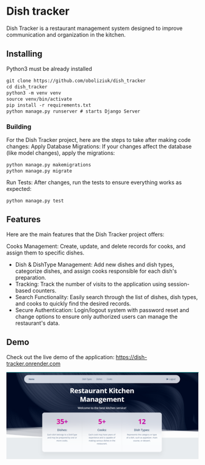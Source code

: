 # Dish tracker

Dish Tracker is a restaurant management system designed to improve communication and organization in the kitchen.
## Installing
Python3 must be already installed

```shell
git clone https://github.com/oboliziuk/dish_tracker
cd dish_tracker
python3 -m venv venv
source venv/bin/activate
pip install -r requirements.txt
python manage.py runserver # starts Django Server
```

### Building
For the Dish Tracker project, here are the steps to take after making code changes:
Apply Database Migrations: If your changes affect the database (like model changes), apply the migrations:

```shell
python manage.py makemigrations
python manage.py migrate
```



Run Tests: After changes, run the tests to ensure everything works as expected:
```shell
python manage.py test
```

## Features
Here are the main features that the Dish Tracker project offers:

Cooks Management: Create, update, and delete records for cooks, and assign them to specific dishes.
* Dish & DishType Management: Add new dishes and dish types, categorize dishes, and assign cooks responsible for each dish's preparation.
* Tracking: Track the number of visits to the application using session-based counters.
* Search Functionality: Easily search through the list of dishes, dish types, and cooks to quickly find the desired records.
* Secure Authentication: Login/logout system with password reset and change options to ensure only authorized users can manage the restaurant's data.



## Demo
Check out the live demo of the application: https://dish-tracker.onrender.com


![Website Interface](demo.png)
